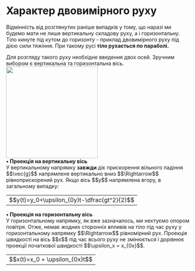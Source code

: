 # Характер двовимiрного руху

<div class="space">Вiдмiннiсть вiд розглянутих ранiше випадкiв у тому, що наразi ми будемо мати не
лише вертикальну складову руху, а i горизонтальну. Тiло кинуте пiд кутом до горизонту - приклад двовимiрного руху пiд дiєю сили тяжiння. При такому русi <b>тiло
рухається по параболi.</b>
<p></p>
Для розгляду такого руху необхiдне введення двох осей. Зручним вибором є вертикальна та горизонтальна вiсь.</div>

<img class="image" width="250" src="https://rawgit.com/chudaol/ed-era-book-physics/master/images/chapter_3/1.png" />

<div class="space"><b>• Проекцiя на вертикальну вiсь</b>
<br>
У вертикальному напрямку <b>завжди</b> дiє прискорення вiльного падiння $$\vec{g}$$ напрямлене вертикально вниз $$\Rightarrow$$ <span class="p1">рiвноприскорений рух.</span> Якщо вiсь $$y$$ напрямлена вгору, в загальному випадку:</div>
<div class="space"><div class="centered-table-wrapper">
<table class="centered-table">
<tr class="eq">
<td class="eq">
<p1>$$y(t)=y_0+\upsilon_{0y}t-\dfrac{gt^2}{2}$$</p1>
</td>
</tr>
</table></div></div>
<p></p>

<div class="space"><b>• Проекцiя на горизонтальну вiсь</b>
<br>
У горизонтальному напрямку, як вже зазначалось, ми нехтуємо опором повiтря. Отже, немає жодних стороннiх впливiв на тiло пiд час руху у горизонтальному напрямку $$\Rightarrow$$ <span class="p1">рiвномiрний рух.</span> Проекцiя швидкостi на вiсь $$x$$ пiд час всього руху не змiнюється i дорiвнює проекцiї початкової швидкостi $$\upsilon_x = x_{0x}$$.</div>
<div class="centered-table-wrapper">
<table class="centered-table">
<tr class="eq">
<td class="eq">
<p1>$$x(t)=x_0 + \upsilon_{0x}t$$</p1>
</td>
</tr>
</table></div>